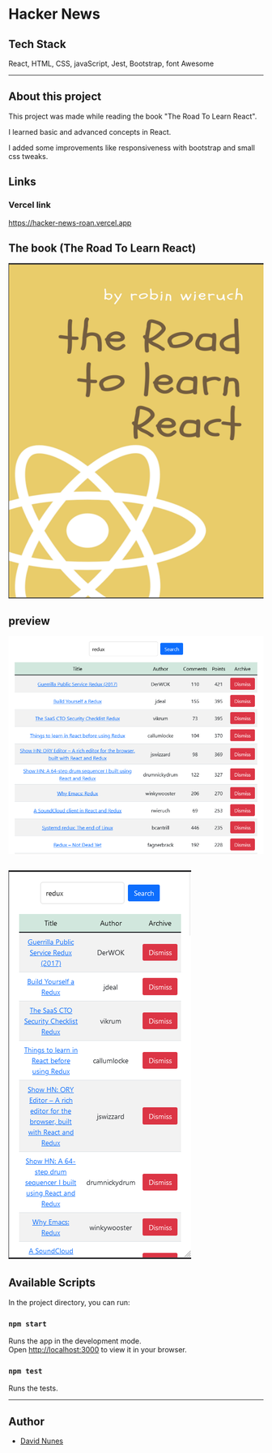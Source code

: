 # Hacker News

## Tech Stack

React, HTML, CSS, javaScript, Jest, Bootstrap, font Awesome

---

## About this project
This project was made while reading the book "The Road To Learn React".

I learned basic and advanced concepts in React.

I added some improvements like responsiveness with bootstrap and small css tweaks.

## Links

### Vercel link
https://hacker-news-roan.vercel.app

## The book (The Road To Learn React)
![screenshot](readme_img/book.png)


## preview
![screenshot](readme_img/preview.jpg)

![screenshot](readme_img/mob_preview.png)
---

## Available Scripts

In the project directory, you can run:

### `npm start`
Runs the app in the development mode.\
Open [http://localhost:3000](http://localhost:3000) to view it in your browser.

### `npm test`
Runs the tests.

---

## Author

- [David Nunes](https://www.github.com/Dnuns)
